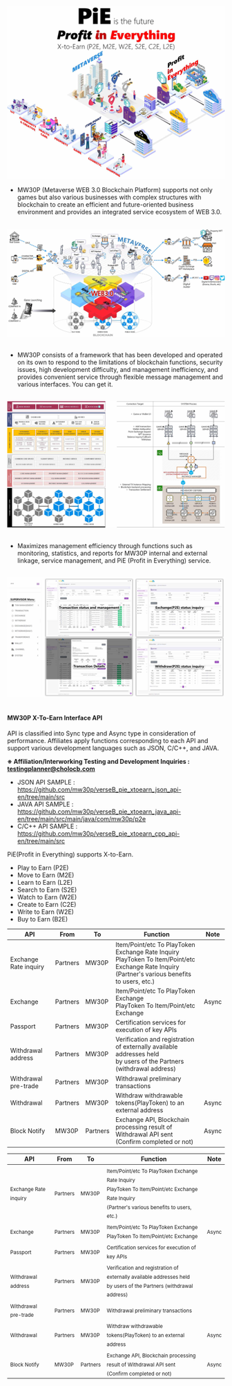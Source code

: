 
<img src="https://github.com/mw30p/verseB_pie_xtoearn_json_api-en/blob/main/images/PiE.jpg">

* MW30P (Metaverse WEB 3.0 Blockchain Platform) supports not only games but also various businesses with complex structures with blockchain to create an efficient and future-oriented business environment and provides an integrated service ecosystem of WEB 3.0.
<br>
<img src="https://github.com/mw30p/verseB_pie_xtoearn_json_api-en/blob/main/images/web30.jpg">
<br>
<br>

* MW30P consists of a framework that has been developed and operated on its own to respond to the limitations of blockchain functions, security issues, high development difficulty, and management inefficiency, and provides convenient service through flexible message management and various interfaces. You can get it.
<br>
<img src="https://github.com/mw30p/verseB_pie_xtoearn_json_api-en/blob/main/images/mw30p.jpg">
<br>
<br>

* Maximizes management efficiency through functions such as monitoring, statistics, and reports for MW30P internal and external linkage, service management, and PiE (Profit in Everything) service.
<br>
<img src="https://github.com/mw30p/verseB_pie_xtoearn_json_api-en/blob/main/images/admin.jpg">
<br>
<br>

#### MW30P X-To-Earn Interface API
API is classified into Sync type and Async type in consideration of performance. Affiliates apply functions corresponding to each API and support various development languages such as JSON, C/C++, and JAVA.

**※ Affiliation/Interworking Testing and Development Inquiries : testingplanner@cholocb.com**

- JSON API SAMPLE : https://github.com/mw30p/verseB_pie_xtoearn_json_api-en/tree/main/src
- JAVA API SAMPLE : https://github.com/mw30p/verseB_pie_xtoearn_java_api-en/tree/main/src/main/java/com/mw30p/p2e
- C/C++ API SAMPLE : https://github.com/mw30p/verseB_pie_xtoearn_cpp_api-en/tree/main/src


PiE(Profit in Everything) supports X-to-Earn.
* Play to Earn (P2E)
* Move to Earn (M2E)
* Learn to Earn (L2E)
* Search to Earn (S2E)
* Watch to Earn (W2E)
* Create to Earn (C2E)
* Write to Earn (W2E)
* Buy to Earn (B2E)

| API | From | To | Function | Note |
|-----|--------|--------|------|------|
|Exchange Rate inquiry|Partners|MW30P|Item/Point/etc To PlayToken Exchange Rate Inquiry<br>PlayToken To Item/Point/etc Exchange Rate Inquiry<br>(Partner's various benefits to users, etc.)||
|Exchange|Partners|MW30P|Item/Point/etc To PlayToken Exchange<br>PlayToken To Item/Point/etc Exchange|Async|
|Passport|Partners|MW30P|Certification services for execution of key APIs||
|Withdrawal address|Partners|MW30P|Verification and registration of externally available addresses held<br>by users of the Partners (withdrawal address)||
|Withdrawal pre-trade|Partners|MW30P|Withdrawal preliminary transactions||
|Withdrawal |Partners|MW30P|Withdraw withdrawable tokens(PlayToken) to an external address|Async|
|Block Notify|MW30P|Partners|Exchange API, Blockchain processing result of Withdrawal API sent<br>(Confirm completed or not)|Async|





| API | From | To | Function | Note |
|-----|--------|--------|------|------|
|<sub>Exchange Rate inquiry</sub>|<sub>Partners</sub>|<sub>MW30P</sub>|<sub>Item/Point/etc To PlayToken Exchange Rate Inquiry<br>PlayToken To Item/Point/etc Exchange Rate Inquiry<br>(Partner's various benefits to users, etc.)</sub>|<sub></sub>|
|<sub>Exchange</sub>|<sub>Partners</sub>|<sub>MW30P</sub>|<sub>Item/Point/etc To PlayToken Exchange<br>PlayToken To Item/Point/etc Exchange</sub>|<sub>Async</sub>|
|<sub>Passport</sub>|<sub>Partners</sub>|<sub>MW30P</sub>|<sub>Certification services for execution of key APIs</sub>|<sub></sub>|
|<sub>Withdrawal address</sub>|<sub>Partners</sub>|<sub>MW30P</sub>|<sub>Verification and registration of externally available addresses held<br>by users of the Partners (withdrawal address)</sub>|<sub></sub>|
|<sub>Withdrawal pre-trade</sub>|<sub>Partners</sub>|<sub>MW30P</sub>|<sub>Withdrawal preliminary transactions</sub>|<sub></sub>|
|<sub>Withdrawal</sub>|<sub>Partners</sub>|<sub>MW30P</sub>|<sub>Withdraw withdrawable tokens(PlayToken) to an external address</sub>|<sub>Async</sub>|
|<sub>Block Notify</sub>|<sub>MW30P</sub>|<sub>Partners</sub>|<sub>Exchange API, Blockchain processing result of Withdrawal API sent<br>(Confirm completed or not)</sub>|<sub>Async</sub>|

